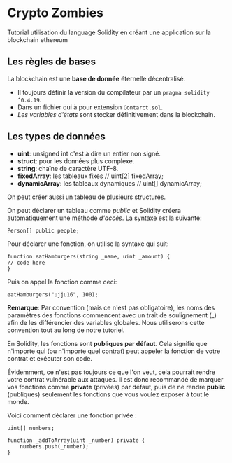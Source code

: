# Crypto Zombies

Tutorial utilisation du language Solidity en créant une application sur la blockchain ethereum

## Les règles de bases

La blockchain est une __base de donnée__ éternelle décentralisé.

- Il toujours définir la version du compilateur par un `pragma solidity ^0.4.19`.
- Dans un fichier qui à pour extension `Contarct.sol`.
- *Les variables d'états* sont stocker définitivement dans la blockchain.

## Les types de données

- __uint__: unsigned int c'est à dire un entier non signé.
- __struct__: pour les données plus complexe.
- __string__: chaîne de caractère UTF-8.
- __fixedArray__: les tableaux fixes          // uint[2] fixedArray;
- __dynamicArray__: les tableaux dynamiques   // uint[]  dynamicArray;

On peut créer aussi un tableau de plusieurs structures.

On peut déclarer un tableau comme *public* et Solidity créera automatiquement une méthode *d'accès*.
La syntaxe est la suivante:

```
Person[] public people;
```

Pour déclarer une fonction, on utilise la syntaxe qui suit:

```
function eatHamburgers(string _name, uint _amount) {
// code here
}
```
Puis on appel la fonction comme ceci:

```
eatHamburgers("ujju16", 100);
```

__Remarque__: Par convention (mais ce n'est pas obligatoire), les noms des paramètres des fonctions commencent avec un trait de soulignement (_) afin de les différencier des variables globales. Nous utiliserons cette convention tout au long de notre tutoriel.

En Solidity, les fonctions sont __publiques par défaut__. Cela signifie que n'importe qui (ou n'importe quel contrat) peut appeler la fonction de votre contrat et exécuter son code.

Évidemment, ce n'est pas toujours ce que l'on veut, cela pourrait rendre votre contrat vulnérable aux attaques. Il est donc recommandé de marquer vos fonctions comme __private__ (privées) par défaut, puis de ne rendre __public__ (publiques) seulement les fonctions que vous voulez exposer à tout le monde.

Voici comment déclarer une fonction privée :

```
uint[] numbers;

function _addToArray(uint _number) private {
    numbers.push(_number);
}
```